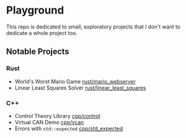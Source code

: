 # Playground

This repo is dedicated to small, exploratory projects that I don't want to dedicate a whole project too.

## Notable Projects

### Rust

- World's Worst Mario Game [rust/mario_webserver](rust/mario_webserver)
- Linear Least Squares Solver [rust/linear_least_squares](rust/linear_least_squares)

### C++

- Control Theory Library [cpp/control](cpp/control)
- Virtual CAN Demo [cpp/vcan](cpp/vcan)
- Errors with `std::expected` [cpp/std_expected](cpp/std_expected)
